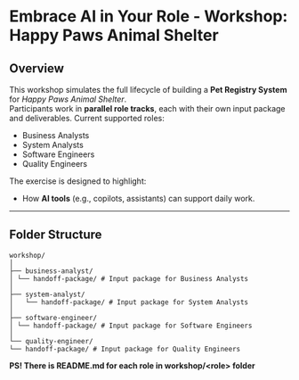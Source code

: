 # Embrace AI in Your Role - Workshop: Happy Paws Animal Shelter

## Overview
This workshop simulates the full lifecycle of building a **Pet Registry System** for *Happy Paws Animal Shelter*.  
Participants work in **parallel role tracks**, each with their own input package and deliverables. Current supported roles:
- Business Analysts
- System Analysts
- Software Engineers
- Quality Engineers 

The exercise is designed to highlight:  
- How **AI tools** (e.g., copilots, assistants) can support daily work.  

---

## Folder Structure
```
workshop/
│
├── business-analyst/
│ └── handoff-package/ # Input package for Business Analysts
│
├── system-analyst/
│   └── handoff-package/ # Input package for System Analysts
│
├── software-engineer/
│ └── handoff-package/ # Input package for Software Engineers
│
└── quality-engineer/
└── handoff-package/ # Input package for Quality Engineers
```
**PS! There is README.md for each role in workshop/\<role> folder**
